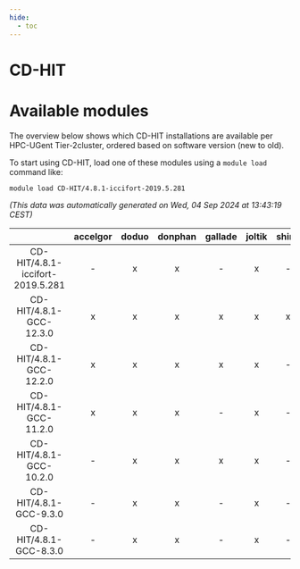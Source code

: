 ```yaml
---
hide:
  - toc
---
```


CD-HIT
======

# Available modules


The overview below shows which CD-HIT installations are available per HPC-UGent Tier-2cluster, ordered based on software version (new to old).

To start using CD-HIT, load one of these modules using a `module load` command like:

```shell
module load CD-HIT/4.8.1-iccifort-2019.5.281
```

*(This data was automatically generated on Wed, 04 Sep 2024 at 13:43:19 CEST)*  

| |accelgor|doduo|donphan|gallade|joltik|shinx|skitty|
| :---: | :---: | :---: | :---: | :---: | :---: | :---: | :---: |
|CD-HIT/4.8.1-iccifort-2019.5.281|-|x|x|-|x|-|x|
|CD-HIT/4.8.1-GCC-12.3.0|x|x|x|x|x|x|x|
|CD-HIT/4.8.1-GCC-12.2.0|x|x|x|x|x|-|x|
|CD-HIT/4.8.1-GCC-11.2.0|x|x|x|-|x|-|x|
|CD-HIT/4.8.1-GCC-10.2.0|-|x|x|x|x|-|x|
|CD-HIT/4.8.1-GCC-9.3.0|-|x|x|-|x|-|x|
|CD-HIT/4.8.1-GCC-8.3.0|-|x|x|-|x|-|x|
